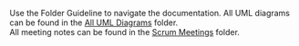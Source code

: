 Use the Folder Guideline to navigate the documentation.
All UML diagrams can be found in the [All UML Diagrams](https://github.com/2541773-wits/Cryptid-Web-App/blob/e7229fe7328568354bbfe0c74e9052bc5d19cdb6/Documentation/All%20UML%20Diagrams) folder.  
All meeting notes can be found in the [Scrum Meetings](https://github.com/2541773-wits/Cryptid-Web-App/blob/4c3b8da1042cbfa447ac446f4b8e5609d2e727e9/Documentation/Scrum%20Meetings) folder.
